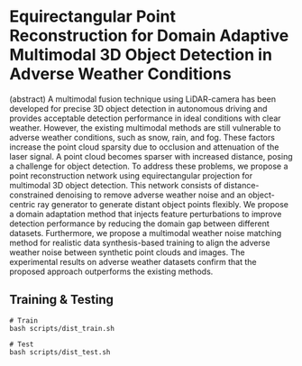 # Equirectangular Point Reconstruction for Domain Adaptive Multimodal 3D Object Detection in Adverse Weather Conditions

(abstract) A multimodal fusion technique using LiDAR-camera has been developed for precise 3D object detection in autonomous driving and provides acceptable detection performance in ideal conditions with clear weather. However, the existing multimodal methods are still vulnerable to adverse weather conditions, such as snow, rain, and fog. These factors increase the point cloud sparsity due to occlusion and attenuation of the laser signal. A point cloud becomes sparser with increased distance, posing a challenge for object detection. To address these problems, we propose a point reconstruction network using equirectangular projection for multimodal 3D object detection. This network consists of distance-constrained denoising to remove adverse weather noise and an object-centric ray generator to generate distant object points flexibly. We propose a domain adaptation method that injects feature perturbations to improve detection performance by reducing the domain gap between different datasets. Furthermore, we propose a multimodal weather noise matching method for realistic data synthesis-based training to align the adverse weather noise between synthetic point clouds and images. The experimental results on adverse weather datasets confirm that the proposed approach outperforms the existing methods.


## Training & Testing
```
# Train
bash scripts/dist_train.sh

# Test
bash scripts/dist_test.sh
